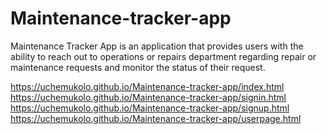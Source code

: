 # Maintenance-tracker-app
Maintenance Tracker App is an application that provides users with the ability to reach out to operations or repairs department regarding repair or maintenance requests and monitor the status of their request.

https://uchemukolo.github.io/Maintenance-tracker-app/index.html
https://uchemukolo.github.io/Maintenance-tracker-app/signin.html
https://uchemukolo.github.io/Maintenance-tracker-app/signup.html
https://uchemukolo.github.io/Maintenance-tracker-app/userpage.html
